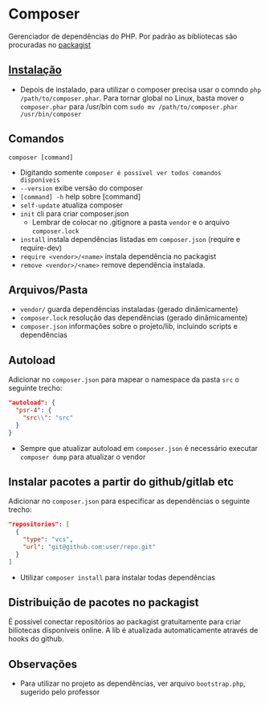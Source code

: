 # Composer
Gerenciador de dependências do PHP. Por padrão as bibliotecas são procuradas no [packagist](https://packagist.org/)

## [Instalação](https://getcomposer.org/download/)
* Depois de instalado, para utilizar o composer precisa usar o comndo ``php /path/to/composer.phar``. Para tornar global no Linux, basta mover o ``composer.phar`` para /usr/bin com ``sudo mv /path/to/composer.phar /usr/bin/composer``

## Comandos
``composer [command]``
* Digitando somente ``composer é possível ver todos comandos disponíveis``
* ``--version`` exibe versão do composer
* ``[command] -h`` help sobre [command]
* ``self-update`` atualiza composer
* ``init`` cli para criar composer.json
    * Lembrar de colocar no .gitignore a pasta ``vendor`` e o arquivo ``composer.lock``
* ``install`` instala dependências listadas em ``composer.json`` (require e require-dev)
* ``require <vendor>/<name>`` instala dependência no packagist
* ``remove <vendor>/<name>`` remove dependência instalada.

## Arquivos/Pasta
* ``vendor/`` guarda dependências instaladas (gerado dinâmicamente)
* ``composer.lock`` resolução das dependências (gerado dinâmicamente)
* ``composer.json`` informações sobre o projeto/lib, incluindo scripts e dependências

## Autoload
Adicionar no ``composer.json`` para mapear o namespace da pasta ``src`` o seguinte trecho:
```json
"autoload": {
  "psr-4": {
    "src\\": "src"
  }
}
```
* Sempre que atualizar autoload em ``composer.json`` é necessário executar ``composer dump`` para atualizar o vendor

## Instalar pacotes a partir do github/gitlab etc
Adicionar no ``composer.json`` para especificar as dependências o seguinte trecho:
```json
"repositories": [
  {
    "type": "vcs",
    "url": "git@github.com:user/repo.git"
  }
]
```
* Utilizar ``composer install`` para instalar todas dependências

## Distribuição de pacotes no packagist
É possível conectar repositórios ao packagist gratuitamente para criar biliotecas disponíveis online. A lib é atualizada automaticamente através de hooks do github.


## Observações
* Para utilizar no projeto as dependências, ver arquivo ``bootstrap.php``, sugerido pelo professor

